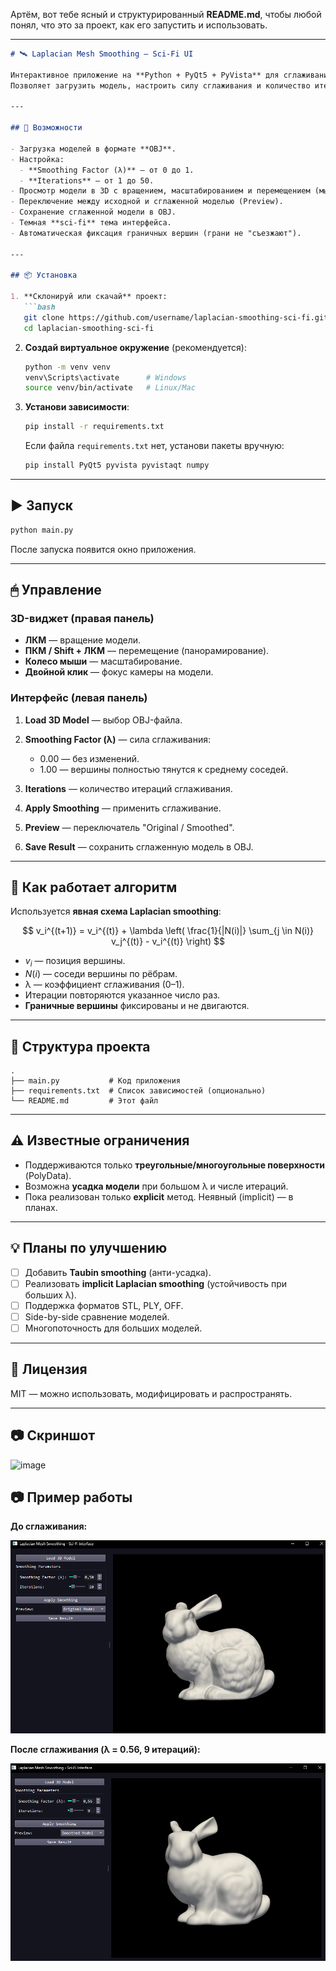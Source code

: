 Артём, вот тебе ясный и структурированный **README.md**, чтобы любой понял, что это за проект, как его запустить и использовать.

---

````markdown
# 🛰️ Laplacian Mesh Smoothing — Sci-Fi UI

Интерактивное приложение на **Python + PyQt5 + PyVista** для сглаживания 3D-сеток методом **Laplacian smoothing**.  
Позволяет загрузить модель, настроить силу сглаживания и количество итераций, посмотреть результат "до/после" и сохранить его.

---

## 🚀 Возможности

- Загрузка моделей в формате **OBJ**.
- Настройка:
  - **Smoothing Factor (λ)** — от 0 до 1.
  - **Iterations** — от 1 до 50.
- Просмотр модели в 3D с вращением, масштабированием и перемещением (мышь).
- Переключение между исходной и сглаженной моделью (Preview).
- Сохранение сглаженной модели в OBJ.
- Темная **sci-fi** тема интерфейса.
- Автоматическая фиксация граничных вершин (грани не "съезжают").

---

## 📦 Установка

1. **Склонируй или скачай** проект:
   ```bash
   git clone https://github.com/username/laplacian-smoothing-sci-fi.git
   cd laplacian-smoothing-sci-fi
````

2. **Создай виртуальное окружение** (рекомендуется):

   ```bash
   python -m venv venv
   venv\Scripts\activate      # Windows
   source venv/bin/activate   # Linux/Mac
   ```

3. **Установи зависимости**:

   ```bash
   pip install -r requirements.txt
   ```

   Если файла `requirements.txt` нет, установи пакеты вручную:

   ```bash
   pip install PyQt5 pyvista pyvistaqt numpy
   ```

---

## ▶ Запуск

```bash
python main.py
```

После запуска появится окно приложения.

---

## 🖱 Управление

### 3D-виджет (правая панель)

* **ЛКМ** — вращение модели.
* **ПКМ / Shift + ЛКМ** — перемещение (панорамирование).
* **Колесо мыши** — масштабирование.
* **Двойной клик** — фокус камеры на модели.

### Интерфейс (левая панель)

1. **Load 3D Model** — выбор OBJ-файла.
2. **Smoothing Factor (λ)** — сила сглаживания:

   * 0.00 — без изменений.
   * 1.00 — вершины полностью тянутся к среднему соседей.
3. **Iterations** — количество итераций сглаживания.
4. **Apply Smoothing** — применить сглаживание.
5. **Preview** — переключатель "Original / Smoothed".
6. **Save Result** — сохранить сглаженную модель в OBJ.

---

## 📜 Как работает алгоритм

Используется **явная схема Laplacian smoothing**:

$$
v_i^{(t+1)} = v_i^{(t)} + \lambda \left( \frac{1}{|N(i)|} \sum_{j \in N(i)} v_j^{(t)} - v_i^{(t)} \right)
$$

* $v_i$ — позиция вершины.
* $N(i)$ — соседи вершины по рёбрам.
* λ — коэффициент сглаживания (0–1).
* Итерации повторяются указанное число раз.
* **Граничные вершины** фиксированы и не двигаются.

---

## 📂 Структура проекта

```
.
├── main.py           # Код приложения
├── requirements.txt  # Список зависимостей (опционально)
└── README.md         # Этот файл
```

---

## ⚠ Известные ограничения

* Поддерживаются только **треугольные/многоугольные поверхности** (PolyData).
* Возможна **усадка модели** при большом λ и числе итераций.
* Пока реализован только **explicit** метод. Неявный (implicit) — в планах.

---

## 💡 Планы по улучшению

* [ ] Добавить **Taubin smoothing** (анти-усадка).
* [ ] Реализовать **implicit Laplacian smoothing** (устойчивость при больших λ).
* [ ] Поддержка форматов STL, PLY, OFF.
* [ ] Side-by-side сравнение моделей.
* [ ] Многопоточность для больших моделей.

---

## 📝 Лицензия

MIT — можно использовать, модифицировать и распространять.

---

## 📷 Скриншот

<img width="310" height="233" alt="image" src="https://github.com/user-attachments/assets/8e8466c2-7524-444e-95fa-533f9d5150aa" />



## 📷 Пример работы

**До сглаживания:**

![До](docs/bunny_before.png)

**После сглаживания (λ = 0.56, 9 итераций):**

![После](docs/bunny_after.png)



